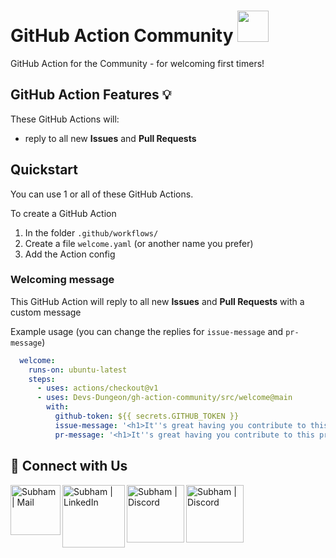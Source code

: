 # GitHub Action Community <img src="https://i.imgur.com/m6EYre1.png" width="50px">

GitHub Action for the Community - for welcoming first timers!

## GitHub Action Features 💡

These GitHub Actions will:
- reply to all new **Issues** and **Pull Requests**
  
## Quickstart

You can use 1 or all of these GitHub Actions.

To create a GitHub Action
1. In the folder `.github/workflows/`
2. Create a file `welcome.yaml` (or another name you prefer)
3. Add the Action config

### Welcoming message

This GitHub Action will reply to all new **Issues** and **Pull Requests** with a custom message

Example usage (you can change the replies for `issue-message` and `pr-message`)
```yaml
  welcome:
    runs-on: ubuntu-latest
    steps:
      - uses: actions/checkout@v1
      - uses: Devs-Dungeon/gh-action-community/src/welcome@main
        with:
          github-token: ${{ secrets.GITHUB_TOKEN }}
          issue-message: '<h1>It''s great having you contribute to this project</h1> Feel free to raise an <strong>Issue</strong>! Welcome to the community :nerd_face:'
          pr-message: '<h1>It''s great having you contribute to this project</h1> Feel free to create a <strong>Pull Request</strong>! Welcome to the community :nerd_face:'
```


## 🔗 Connect with Us
[<img align="left" alt="Subham | Mail" width="80px" src="https://img.shields.io/badge/-Gmail-000000?logo=gmail&Color=0A66C2&style=flat-square" />][mail]
[<img align="left" alt="Subham | LinkedIn" width="100px" src="https://img.shields.io/badge/-LinkedIn-000000?logo=linkedin&Color=0A66C2&style=flat-square" />][linkedin]
[<img align="left" alt="Subham | Discord" width="92px" src="https://img.shields.io/badge/-Twitter-000000?logo=twitter&Color=0A66C2&style=flat-square" />][twitter]
[<img align="left" alt="Subham | Discord" width="92px" src="https://img.shields.io/badge/-Discord-000000?logo=discord&Color=0A66C2&style=flat-square" />][discord]

[mail]: mailto:devs.dungeon.community@gmail.com
[linkedin]: https://www.linkedin.com/company/devs-dungeon/
[twitter]: https://twitter.com/devs_dungeon
[discord]: https://discord.gg/ceMXzhfaka

